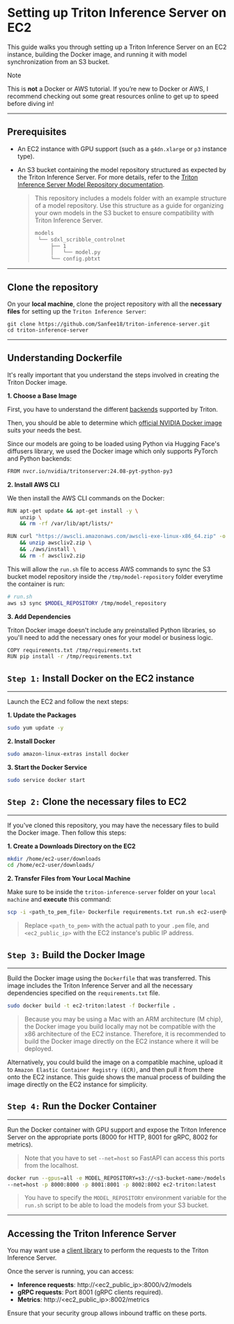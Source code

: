 # Setting up Triton Inference Server on EC2

This guide walks you through setting up a Triton Inference Server on an EC2 instance, building the Docker image, and running it with model synchronization from an S3 bucket.

> [!Note]
>
> This is **not** a Docker or AWS tutorial. If you’re new to Docker or AWS, I recommend checking out some great resources online to get up to speed before diving in!

---
## Prerequisites 

<!-- TODO: Add section on how to configure the EC2 instance -->

- An EC2 instance with GPU support (such as a `g4dn.xlarge` or `p3` instance type). 
- An S3 bucket containing the model repository structured as expected by the Triton Inference Server. For more details, refer to the [Triton Inference Server Model Repository documentation](https://docs.nvidia.com/deeplearning/triton-inference-server/user-guide/docs/user_guide/model_repository.html).

  > This repository includes a models folder with an example structure of a model repository. Use this structure as a guide for organizing your own models in the S3 bucket to ensure compatibility with Triton Inference Server.
  >```bash
  >models
  >  └── sdxl_scribble_controlnet
  >      ├── 1
  >      │   └── model.py
  >      └── config.pbtxt
  >```

---
## Clone the repository 

On your **local machine**, clone the project repository with all the **necessary files** for setting up the `Triton Inference Server`: 

```bash.
git clone https://github.com/Sanfee18/triton-inference-server.git
cd triton-inference-server
```

---
## Understanding Dockerfile

It's really important that you understand the steps involved in creating the Triton Docker image.

**1. Choose a Base Image**

First, you have to understand the different [backends](https://github.com/triton-inference-server/backend) supported by Triton.

Then, you should be able to determine which [official NVIDIA Docker image](https://catalog.ngc.nvidia.com/orgs/nvidia/containers/tritonserver/tags) suits your needs the best.

Since our models are going to be loaded using Python via Hugging Face's diffusers library, we used the Docker image which only supports PyTorch and Python backends:
```bash
FROM nvcr.io/nvidia/tritonserver:24.08-pyt-python-py3
```

**2. Install AWS CLI**

We then install the AWS CLI commands on the Docker: 

```bash
RUN apt-get update && apt-get install -y \
    unzip \
    && rm -rf /var/lib/apt/lists/*

RUN curl "https://awscli.amazonaws.com/awscli-exe-linux-x86_64.zip" -o "awscliv2.zip" \
    && unzip awscliv2.zip \
    && ./aws/install \
    && rm -f awscliv2.zip
```

This will allow the `run.sh` file to access AWS commands to sync the S3 bucket model repository inside the `/tmp/model-repository` folder everytime the container is run:

```bash
# run.sh
aws s3 sync $MODEL_REPOSITORY /tmp/model_repository
```

**3. Add Dependencies**

Triton Docker image doesn't include any preinstalled Python libraries, so you'll need to add the necessary ones for your model or business logic.

```bash
COPY requirements.txt /tmp/requirements.txt
RUN pip install -r /tmp/requirements.txt
```

## `Step 1:` Install Docker on the EC2 instance
---

Launch the EC2 and follow the next steps:

**1. Update the Packages**

```bash
sudo yum update -y
```

**2. Install Docker**

```bash
sudo amazon-linux-extras install docker
```

**3. Start the Docker Service**

```bash
sudo service docker start
```

## `Step 2:` Clone the necessary files to EC2
---

If you've cloned this repository, you may have the necessary files to build the Docker image. Then follow this steps:

**1. Create a Downloads Directory on the EC2**

```bash
mkdir /home/ec2-user/downloads
cd /home/ec2-user/downloads/
```

**2. Transfer Files from Your Local Machine**

Make sure to be inside the `triton-inference-server` folder on your `local machine` and **execute** this command:
```bash
scp -i <path_to_pem_file> Dockerfile requirements.txt run.sh ec2-user@<ec2_public_ip>:/home/ec2-user/downloads
```
> Replace `<path_to_pem>` with the actual path to your `.pem` file, and `<ec2_public_ip>` with the EC2 instance's public IP address.

## `Step 3:` Build the Docker Image
---

Build the Docker image using the `Dockerfile` that was transferred. This image includes the Triton Inference Server and all the necessary dependencies specified on the `requirements.txt` file.

```bash
sudo docker build -t ec2-triton:latest -f Dockerfile .
```

> Because you may be using a Mac with an ARM architecture (M chip), the Docker image you build locally may not be compatible with the x86 architecture of the EC2 instance. Therefore, it is recommended to build the Docker image directly on the EC2 instance where it will be deployed.

Alternatively, you could build the image on a compatible machine, upload it to `Amazon Elastic Container Registry (ECR)`, and then pull it from there onto the EC2 instance. This guide shows the manual process of building the image directly on the EC2 instance for simplicity.

## `Step 4:` Run the Docker Container
---

Run the Docker container with GPU support and expose the Triton Inference Server on the appropriate ports (8000 for HTTP, 8001 for gRPC, 8002 for metrics). 

> Note that you have to set `--net=host` so FastAPI can access this ports from the localhost.

```bash
docker run --gpus=all -e MODEL_REPOSITORY=s3://<s3-bucket-name>/models \
--net=host -p 8000:8000 -p 8001:8001 -p 8002:8002 ec2-triton:latest
```
> You have to specify the `MODEL_REPOSITORY` environment variable for the `run.sh` script to be able to load the models from your S3 bucket.

---
## Accessing the Triton Inference Server

You may want use a [client library](https://docs.nvidia.com/deeplearning/triton-inference-server/user-guide/docs/client/README.html) to perform the requests to the Triton Inference Server.

Once the server is running, you can access:
- **Inference requests**: http://<ec2_public_ip>:8000/v2/models
- **gRPC requests**: Port 8001 (gRPC clients required).
- **Metrics**: http://<ec2_public_ip>:8002/metrics

Ensure that your security group allows inbound traffic on these ports.
